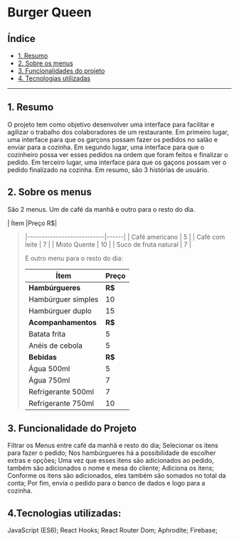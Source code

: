 # Burger Queen

## Índice

* [1. Resumo](#1-resumo)
* [2. Sobre os menus](#2-sobre-os-menus)
* [3. Funcionalidades do projeto](#3-funcionalidade-do-projeto)
* [4. Tecnologias utilizadas](#4-tecnologias-utilizadas)


***

## 1. Resumo

O projeto tem como objetivo desenvolver uma interface para facilitar e agilizar o trabalho dos colaboradores de um restaurante. Em primeiro lugar, uma interface para que os garçons possam fazer os pedidos no salão e enviar para a cozinha. Em segundo lugar, uma interface para que o cozinheiro possa ver esses pedidos na ordem que foram feitos e finalizar o pedido. Em terceiro lugar, uma interface para que os gaçons possam ver o pedido finalizado na cozinha. Em resumo, são 3 histórias de usuário.

## 2. Sobre os menus

São 2 menus. Um de café da manhã e outro para o resto do dia.

| Ítem                      |Preço R$|
>|---------------------------|------|
>| Café americano            |    5 |
>| Café com leite            |    7 |
>| Misto Quente              |   10 |
>| Suco de fruta natural     |    7 |
>
>E outro menu para o resto do dia:
>
>| Ítem                      |Preço |
>|---------------------------|------|
>|**Hambúrgueres**           |   **R$**   |
>|Hambúrguer simples         |    10|
>|Hambúrguer duplo           |    15|
>|**Acompanhamentos**        |   **R$**   |
>|Batata frita               |     5|
>|Anéis de cebola            |     5|
>|**Bebidas**                |   **R$**   |
>|Água 500ml                 |     5|
>|Água 750ml                 |     7|
>|Refrigerante 500ml         |     7|
>|Refrigerante 750ml         |    10|
>

## 3. Funcionalidade do Projeto

Filtrar os Menus entre café da manhã e resto do dia;
Selecionar os itens para fazer o pedido;
Nos hambúrgueres há a possibilidade de escolher extras e opções;
Uma vez que esses itens são adicionados ao pedido, também são adicionados o nome e mesa do cliente;
Adiciona os itens;
Conforme os itens são adicionados, eles também são somados no total da conta;
Por fim, envia o pedido para o banco de dados e logo para a cozinha.


## 4.Tecnologias utilizadas:

JavaScript (ES6);
React Hooks;
React Router Dom;
Aphrodite;
Firebase;
